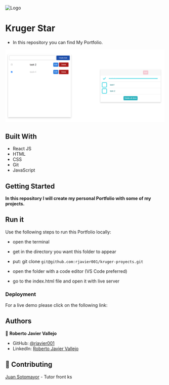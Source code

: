 ![Logo](https://krugercorp.com/wp-content/uploads/2022/10/logo-Kruger-Principal.png)

# Kruger Star

- In this repository you can find My Portfolio.

<img src='src/assets/mockup.png'>

## Built With

- React JS
- HTML
- CSS
- Git
- JavaScript

## Getting Started

**In this repository I will create my personal Portfolio with some of my projects.**

## Run it

Use the following steps to run this Portfolio locally:

- open the terminal

- get in the directory you want this folder to appear

- put: git clone `git@github.com:rjavier001/kruger-proyects.git`

- open the folder with a code editor (VS Code preferred)

- go to the index.html file and open it with live server

### Deployment

For a live demo please click on the following link:

<!-- https://kruger-playground.netlify.app -->

## Authors

👤 **Roberto Javier Vallejo**

- GitHub: [@rjavier001](https://github.com/rjavier001)
- LinkedIn: [Roberto Javier Vallejo](https://www.linkedin.com/in/javier-vallejo-769b98229/)

## 🤝 Contributing

[Juan Sotomayor](https://github.com/Juanse7793) - Tutor front ks
